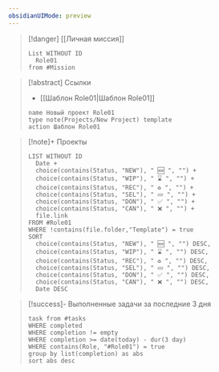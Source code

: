 ```yaml
---
obsidianUIMode: preview
---
```


> [!danger] [[Личная миссия]]
> ```dataview
> List WITHOUT ID 
> 	Role01
> from #Mission 
> ```

> [!abstract] Ссылки
> - [[Шаблон Role01|Шаблон Role01]]
> ```button
> name Новый проект Role01
> type note(Projects/New Project) template
> action Шаблон Role01
> ```

> [!note]+ Проекты
> ```dataview
> LIST WITHOUT ID 
> 	Date +
> 	choice(contains(Status, "NEW"), " 🆕 ", "") +
> 	choice(contains(Status, "WIP"), " ⌛ ", "") +
> 	choice(contains(Status, "REC"), " ♻️ ", "") +
> 	choice(contains(Status, "SEL"), " 💤 ", "") +
> 	choice(contains(Status, "DON"), " ✅ ", "") +
> 	choice(contains(Status, "CAN"), " ❌ ", "") +
> 	file.link
> FROM #Role01 
> WHERE !contains(file.folder,"Template") = true
> SORT
> 	choice(contains(Status, "NEW"), " 🆕 ", "") DESC,
> 	choice(contains(Status, "WIP"), " ⌛ ", "") DESC,
> 	choice(contains(Status, "REC"), " ♻️ ", "") DESC,
> 	choice(contains(Status, "SEL"), " 💤 ", "") DESC,
> 	choice(contains(Status, "DON"), " ✅ ", "") DESC,
> 	choice(contains(Status, "CAN"), " ❌ ", "") DESC,
> 	Date DESC
> ```

> [!success]- Выполненные задачи за последние 3 дня
> ```dataview
> task from #tasks
> WHERE completed
> WHERE completion != empty
> WHERE completion >= date(today) - dur(3 day)
> WHERE contains(Role, "#Role01") = true
> group by list(completion) as abs
> sort abs desc
> ```
